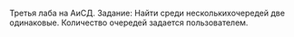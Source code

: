 Третья лаба на АиСД. Задание: Найти среди несколькихочередей две одинаковые. Количество очередей задается пользователем.
